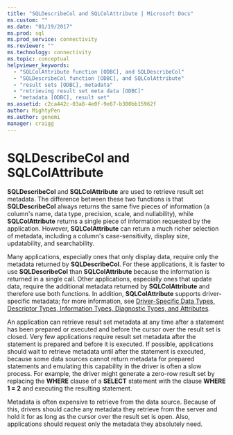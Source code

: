 ```yaml
---
title: "SQLDescribeCol and SQLColAttribute | Microsoft Docs"
ms.custom: ""
ms.date: "01/19/2017"
ms.prod: sql
ms.prod_service: connectivity
ms.reviewer: ""
ms.technology: connectivity
ms.topic: conceptual
helpviewer_keywords: 
  - "SQLColAttribute function [ODBC], and SQLDescribeCol"
  - "SQLDescribeCol function [ODBC], and SQLColAttribute"
  - "result sets [ODBC], metadata"
  - "retrieving result set meta data [ODBC]"
  - "metadata [ODBC], result set"
ms.assetid: c2ca442c-03a8-4e0f-9e67-b300bb15962f
author: MightyPen
ms.author: genemi
manager: craigg
---
```

# SQLDescribeCol and SQLColAttribute
**SQLDescribeCol** and **SQLColAttribute** are used to retrieve result set metadata. The difference between these two functions is that **SQLDescribeCol** always returns the same five pieces of information (a column's name, data type, precision, scale, and nullability), while **SQLColAttribute** returns a single piece of information requested by the application. However, **SQLColAttribute** can return a much richer selection of metadata, including a column's case-sensitivity, display size, updatability, and searchability.  
  
 Many applications, especially ones that only display data, require only the metadata returned by **SQLDescribeCol**. For these applications, it is faster to use **SQLDescribeCol** than **SQLColAttribute** because the information is returned in a single call. Other applications, especially ones that update data, require the additional metadata returned by **SQLColAttribute** and therefore use both functions. In addition, **SQLColAttribute** supports driver-specific metadata; for more information, see [Driver-Specific Data Types, Descriptor Types, Information Types, Diagnostic Types, and Attributes](../../../odbc/reference/develop-app/driver-specific-data-types-descriptor-information-diagnostic.md).  
  
 An application can retrieve result set metadata at any time after a statement has been prepared or executed and before the cursor over the result set is closed. Very few applications require result set metadata after the statement is prepared and before it is executed. If possible, applications should wait to retrieve metadata until after the statement is executed, because some data sources cannot return metadata for prepared statements and emulating this capability in the driver is often a slow process. For example, the driver might generate a zero-row result set by replacing the **WHERE** clause of a **SELECT** statement with the clause **WHERE 1 = 2** and executing the resulting statement.  
  
 Metadata is often expensive to retrieve from the data source. Because of this, drivers should cache any metadata they retrieve from the server and hold it for as long as the cursor over the result set is open. Also, applications should request only the metadata they absolutely need.
